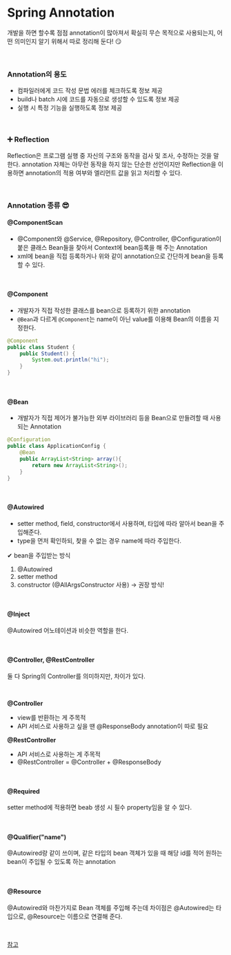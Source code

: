 # Spring Annotation

개발을 하면 할수록 점점 annotation이 많아져서 확실히 무슨 목적으로 사용되는지, 어떤 의미인지 알기 위해서 따로 정리해 둔다! 😏

<br>

### Annotation의 용도

+ 컴파일러에게 코드 작성 문법 에러를 체크하도록 정보 제공
+ build나 batch 시에 코드를 자동으로 생성할 수 있도록 정보 제공
+ 실행 시 특정 기능을 실행하도록 정보 제공

<br>

### ➕ Reflection

Reflection은 프로그램 실행 중 자신의 구조와 동작을 검사 및 조사, 수정하는 것을 말한다. annotation 자체는 아무런 동작을 하지 않는 단순한 선언이지만 Reflection을 이용하면 annotation의 적용 여부와 엘리먼트 값을 읽고 처리할 수 있다.

<br>

### Annotation 종류 😎

#### @ComponentScan

+ @Component와 @Service, @Repository, @Controller, @Configuration이 붙은 클래스 Bean들을 찾아서 Context에 bean등록을 해 주는 Annotation
+ xml에 bean을 직접 등록하거나 위와 같이 annotation으로 간단하게 bean을 등록할 수 있다.

<br>

#### @Component

+ 개발자가 직접 작성한 클래스를 bean으로 등록하기 위한 annotation
+ `@Bean`과 다르게 `@Component`는 name이 아닌 value를 이용해 Bean의 이름을 지정한다.

```java
@Component
public class Student {
    public Student() {
        System.out.println("hi");
    }
}
```

<br>

#### @Bean

+ 개발자가 직접 제어가 불가능한 외부 라이브러리 등을 Bean으로 만들려할 때 사용되는 Annotation

```java
@Configuration
public class ApplicationConfig {    
    @Bean
    public ArrayList<String> array(){
        return new ArrayList<String>();
    }   
}
```

<br>

#### @Autowired

+ setter method, field, constructor에서 사용하며, 타입에 따라 알아서 bean을 주입해준다.
+ type을 먼저 확인하되, 찾을 수 없는 경우 name에 따라 주입한다.

✔ bean을 주입받는 방식

1. @Autowired
2. setter method
3. constructor (@AllArgsConstructor 사용) → 권장 방식!

<br>

#### @Inject
@Autowired 어노테이션과 비슷한 역할을 한다.

<br>

#### @Controller, @RestController

둘 다 Spring의 Controller를 의미하지만, 차이가 있다.

<br>

**@Controller**

+ view를 반환하는 게 주목적
+ API 서비스로 사용하고 싶을 땐 @ResponseBody annotation이 따로 필요

**@RestController**

+ API 서비스로 사용하는 게 주목적
+ @RestController = @Controller + @ResponseBody

<br>

#### @Required

setter method에 적용하면 beab 생성 시 필수 property임을 알 수 있다.

<br>

#### @Qualifier("name")

@Autowired랑 같이 쓰이며, 같은 타입의 bean 객체가 있을 때 해당 id를 적어 원하는 bean이 주입될 수 있도록 하는 annotation

<br>

#### @Resource

@Autowired와 마찬가지로 Bean 객체를 주입해 주는데 차이점은 @Autowired는 타입으로, @Resource는 이름으로 연결해 준다.

<br>

[참고](https://velog.io/@gillog/Spring-Annotation-%EC%A0%95%EB%A6%AC)
